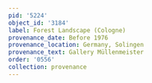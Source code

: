 ```yaml
---
pid: '5224'
object_id: '3184'
label: Forest Landscape (Cologne)
provenance_date: Before 1976
provenance_location: Germany, Solingen
provenance_text: Gallery Müllenmeister
order: '0556'
collection: provenance
---
```

